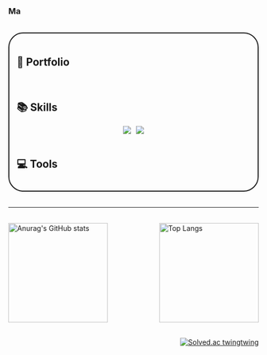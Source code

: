 ### Ma
<br>

<div style = "border : 2px solid; padding : 15px; border-radius: 30px;">

## 🔗 Portfolio
<br>

## 📚 Skills
<div style = "display : flex; justify-content: center; gap : 10px; flex-wrap: wrap;">
  <img src="https://img.shields.io/badge/Spring-white?style=flat&logo=Spring&logoColor=6DB33F"/>
  <img src="https://img.shields.io/badge/Spring Boot-white?style=flat&logo=Spring Boot&logoColor=6DB33F"/>
</div>
<br>

## 💻 Tools

</div>
<br>

---
<br>
<div style = "display : flex; justify-content: space-between;  align-items: center;">
    <img style = "height: 200px;
  object-fit: contain;" src="https://github-readme-stats.vercel.app/api?username=twingtwing&show_icons=true&theme=apprentice" title = "Anurag's GitHub stats"/>
    <img style = "height: 200px;
  object-fit: contain;" src="https://github-readme-stats.vercel.app/api/top-langs/?username=twingtwing&layout=compact&theme=apprentice" title = "Top Langs"/>
</div>
<br>
<div style = "display : flex; justify-content: end;">

[![Solved.ac twingtwing](http://mazassumnida.wtf/api/mini/generate_badge?boj=qazxc753)](https://solved.ac/qazxc753)

</div>
